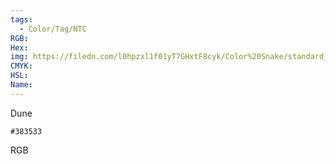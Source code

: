 ```yaml
---
tags:
  - Color/Tag/NTC
RGB:
Hex:
img: https://filedn.com/l0hpzxl1f01yT7GHxtF8cyk/Color%20Snake/standard_csv_to_svg/383533.svg
CMYK:
HSL:
Name:
---
```

Dune
```palette
#383533
```
RGB
